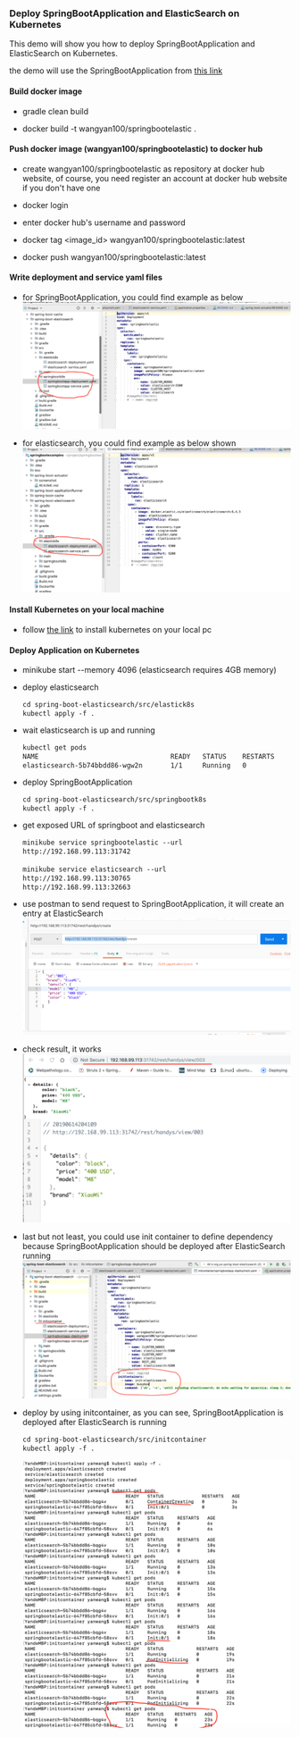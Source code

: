 ### Deploy SpringBootApplication and ElasticSearch on Kubernetes

This demo will show you how to deploy  SpringBootApplication and ElasticSearch on Kubernetes.

the demo will use the SpringBootApplication from [this link](https://github.com/wangyan100/springbootexamples/tree/master/spring-boot-elasticsearch)

#### Build docker image

-  gradle clean build

-  docker build  -t wangyan100/springbootelastic . 

#### Push docker image (wangyan100/springbootelastic) to docker hub

- create wangyan100/springbootelastic as repository at docker hub website, of course, you need register an account at docker hub website if you don't have one
- docker login

- enter docker hub's username and password 

- docker tag <image_id> wangyan100/springbootelastic:latest 

- docker push wangyan100/springbootelastic:latest

#### Write deployment and service yaml files 

- for SpringBootApplication, you could find example as below 
  ![1](doc/01.png)
  
- for elasticsearch, you could find example as below shown
  ![2](doc/02.png)

#### Install Kubernetes on your local machine

- follow [the link](https://kubernetes.io/docs/tasks/tools/install-minikube/) to install kubernetes on your local pc

#### Deploy Application on Kubernetes

- minikube start --memory 4096 (elasticsearch requires 4GB memory)

- deploy elasticsearch 

    ```
    cd spring-boot-elasticsearch/src/elastick8s
    kubectl apply -f . 
    ```
- wait elasticsearch is up and running 
   ```
   kubectl get pods
   NAME                                 READY   STATUS    RESTARTS   
   elasticsearch-5b74bbdd86-wgw2n       1/1     Running   0        
   ```
- deploy SpringBootApplication

    ```
    cd spring-boot-elasticsearch/src/springbootk8s
    kubectl apply -f . 
    ```
- get exposed URL of springboot and elasticsearch 

    ```
    minikube service springbootelastic --url
    http://192.168.99.113:31742
    
    minikube service elasticsearch --url
    http://192.168.99.113:30765
    http://192.168.99.113:32663
    ```
    
- use postman to send request to SpringBootApplication, it will create an entry at ElasticSearch
  ![3](doc/03.png)

- check result, it works 
  ![4](doc/04.png)
  
- last but not least, you could use init container to define dependency because SpringBootApplication should be deployed after ElasticSearch running
  ![5](doc/05.png)
  
- deploy by using initcontainer, as you can see, SpringBootApplication is deployed after ElasticSearch is running
  ```
  cd spring-boot-elasticsearch/src/initcontainer
  kubectl apply -f . 
  ```
  ![6](doc/06.png)
   


 